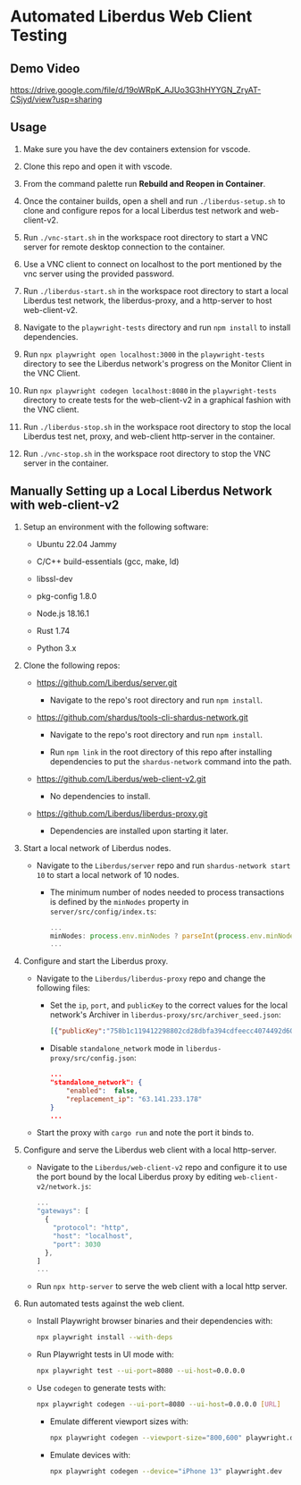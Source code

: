 # Automated Liberdus Web Client Testing

## Demo Video

https://drive.google.com/file/d/19oWRpK_AJUo3G3hHYYGN_ZryAT-CSjyd/view?usp=sharing

## Usage

1. Make sure you have the dev containers extension for vscode.

2. Clone this repo and open it with vscode.

3. From the command palette run **Rebuild and Reopen in Container**.

4. Once the container builds, open a shell and run `./liberdus-setup.sh` to clone and configure repos for a local Liberdus test network and web-client-v2.

5. Run `./vnc-start.sh` in the workspace root directory to start a VNC server for remote desktop connection to the container.

6. Use a VNC client to connect on localhost to the port mentioned by the vnc server using the provided password.

7. Run `./liberdus-start.sh` in the workspace root directory to start a local Liberdus test network, the liberdus-proxy, and a http-server to host web-client-v2.

8. Navigate to the `playwright-tests` directory and run `npm install` to install dependencies.

9. Run `npx playwright open localhost:3000` in the `playwright-tests` directory to see the Liberdus network's progress on the Monitor Client in the VNC Client.

10. Run `npx playwright codegen localhost:8080` in the `playwright-tests` directory to create tests for the web-client-v2 in a graphical fashion with the VNC client. 

11. Run `./liberdus-stop.sh` in the workspace root directory to stop the local Liberdus test net, proxy, and web-client http-server in the container.

12. Run `./vnc-stop.sh` in the workspace root directory to stop the VNC server in the container.

## Manually Setting up a Local Liberdus Network with web-client-v2

1. Setup an environment with the following software:
   
   * Ubuntu 22.04 Jammy
   
   * C/C++ build-essentials (gcc, make, ld)
   
   * libssl-dev

   * pkg-config 1.8.0

   * Node.js 18.16.1
   
   * Rust 1.74
   
   * Python 3.x

2. Clone the following repos:
   
   * https://github.com/Liberdus/server.git
     
     * Navigate to the repo's root directory and run `npm install`.
   
   * https://github.com/shardus/tools-cli-shardus-network.git
     
     - Navigate to the repo's root directory and run `npm install`.
     
     - Run `npm link` in the root directory of this repo after installing dependencies to put the `shardus-network` command into the path.
   
   * https://github.com/Liberdus/web-client-v2.git
     
     * No dependencies to install.
   
   * https://github.com/Liberdus/liberdus-proxy.git
     
     * Dependencies are installed upon starting it later.

3. Start a local network of Liberdus nodes.
   
   * Navigate to the `Liberdus/server` repo and run `shardus-network start 10` to start a local network of 10 nodes.
     
     * The minimum number of nodes needed to process transactions is defined by the `minNodes` property in `server/src/config/index.ts`:
       
       ```js
       ...
       minNodes: process.env.minNodes ? parseInt(process.env.minNodes) : 10,
       ...
       ```

4. Configure and start the Liberdus proxy.
   
   * Navigate to the `Liberdus/liberdus-proxy` repo and change the following files:
     
     * Set the `ip`, `port`, and `publicKey` to the correct values for the local network's Archiver in `liberdus-proxy/src/archiver_seed.json`:
       
       ```json
       [{"publicKey":"758b1c119412298802cd28dbfa394cdfeecc4074492d60844cc192d632d84de3","port":4000,"ip":"127.0.0.1"}]
       ```
     
     * Disable `standalone_network` mode in `liberdus-proxy/src/config.json`:
       
       ```json
       ...
       "standalone_network": {
           "enabled":  false,
           "replacement_ip": "63.141.233.178"
       }
       ...
       ```
   
   * Start the proxy with `cargo run` and note the port it binds to.

5. Configure and serve the Liberdus web client with a local http-server.
   
   * Navigate to the `Liberdus/web-client-v2` repo and configure it to use the port bound by the local Liberdus proxy by editing `web-client-v2/network.js`:
     
     ```js
     ...
     "gateways": [
       {
         "protocol": "http",
         "host": "localhost",
         "port": 3030    
       },
     ]
     ...
     ```
   
   * Run `npx http-server` to serve the web client with a local http server.

6. Run automated tests against the web client.
   
   * Install Playwright browser binaries and their dependencies with:
     
     ```bash
     npx playwright install --with-deps
     ```
   
   * Run Playwright tests in UI mode with:
     
     ```bash
     npx playwright test --ui-port=8080 --ui-host=0.0.0.0
     ```
   
   * Use `codegen` to generate tests with:
     
     ```bash
     npx playwright codegen --ui-port=8080 --ui-host=0.0.0.0 [URL]
     ```
     
     * Emulate different viewport sizes with:
       
       ```bash
       npx playwright codegen --viewport-size="800,600" playwright.dev
       ```
     
     * Emulate devices with:
       
       ```bash
       npx playwright codegen --device="iPhone 13" playwright.dev
       ```
